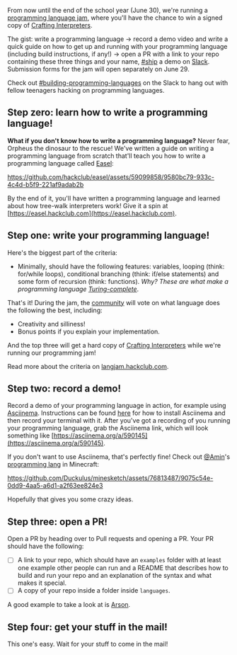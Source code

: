 From now until the end of the school year (June 30), we're running a [programming language jam](https://langjam.hackclub.com), where you'll have the chance to win a signed copy of [Crafting Interpreters](https://craftinginterpreters.com/).

The gist: write a programming language &rarr; record a demo video and write a quick guide on how to get up and running with your programming language (including build instructions, if any!) &rarr; open a PR with a link to your repo containing these three things and your name, [#ship](https://hackclub.slack.com/archives/C0M8PUPU6) a demo on [Slack](https://hackclub.com/slack). Submission forms for the jam will open separately on June 29.

Check out [#building-programming-languages](https://app.slack.com/client/T0266FRGM/C06T22ZFQGP) on the Slack to hang out with fellow teenagers hacking on programming languages.

## Step zero: learn how to write a programming language!

**What if you don't know how to write a programming language?** Never fear, Orpheus the dinosaur to the rescue! We've written a guide on writing a programming language from scratch that'll teach you how to write a programming language called [Easel](https://easel.hackclub.com):

https://github.com/hackclub/easel/assets/59099858/9580bc79-933c-4c4d-b5f9-221af9adab2b

By the end of it, you'll have written a programming language and learned about how tree-walk interpreters work! Give it a spin at [https://easel.hackclub.com](https://easel.hackclub.com).

## Step one: write your programming language!

Here's the biggest part of the criteria:

- Minimally, should have the following features: variables, looping (think: for/while loops), conditional branching (think: if/else statements) and some form of recursion (think: functions). _Why? These are what make a programming language [Turing-complete](https://stackoverflow.com/questions/7284/what-is-turing-complete)_.

That's it! During the jam, the [community](https://hackclub.com/slack) will vote on what language does the following the best, including:

- Creativity and silliness! 
- Bonus points if you explain your implementation.

And the top three will get a hard copy of [Crafting Interpreters](https://craftinginterpreters.com/) while we're running our programming jam!

Read more about the criteria on [langjam.hackclub.com](https://langjam.hackclub.com).

## Step two: record a demo!

Record a demo of your programming language in action, for example using [Asciinema](https://asciinema.org/). Instructions can be found [here](https://docs.asciinema.org/getting-started/) for how to install Asciinema and then record your terminal with it. After you've got a recording of you running your programming language, grab the Asciinema link, which will look something like [https://asciinema.org/a/590145](https://asciinema.org/a/590145).

If you don't want to use Asciinema, that's perfectly fine! Check out [@Amin](https://hackclub.slack.com/team/U04PW2V355M)'s [programming lang](https://github.com/duckulus/minesketch) in Minecraft:

https://github.com/Duckulus/minesketch/assets/76813487/9075c54e-0dd9-4aa5-a6d1-a2f63ee824e3

Hopefully that gives you some crazy ideas.

## Step three: open a PR!

Open a PR by heading over to Pull requests and opening a PR. Your PR should have the following:

- [ ] A link to your repo, which should have an `examples` folder with at least one example other people can run and a README that describes how to build and run your repo and an explanation of the syntax and what makes it special.
- [ ] A copy of your repo inside a folder inside `languages`.
  
A good example to take a look at is [Arson](https://github.com/hackclub/easel/tree/main/languages/arson).

## Step four: get your stuff in the mail!

This one's easy. Wait for your stuff to come in the mail! 

